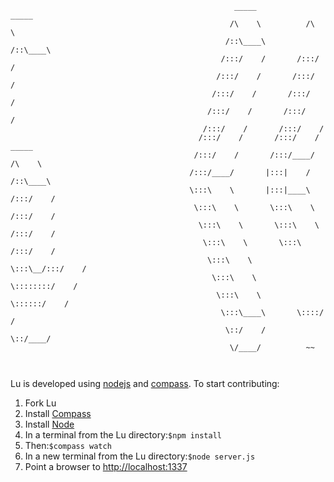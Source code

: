 ```
                                                  _____            _____          
                                                 /\    \          /\    \         
                                                /::\____\        /::\____\        
                                               /:::/    /       /:::/    /        
                                              /:::/    /       /:::/    /         
                                             /:::/    /       /:::/    /          
                                            /:::/    /       /:::/    /           
                                           /:::/    /       /:::/    /            
                                          /:::/    /       /:::/    /      _____  
                                         /:::/    /       /:::/____/      /\    \ 
                                        /:::/____/       |:::|    /      /::\____\
                                        \:::\    \       |:::|____\     /:::/    /
                                         \:::\    \       \:::\    \   /:::/    / 
                                          \:::\    \       \:::\    \ /:::/    /  
                                           \:::\    \       \:::\    /:::/    /   
                                            \:::\    \       \:::\__/:::/    /    
                                             \:::\    \       \::::::::/    /     
                                              \:::\    \       \::::::/    /      
                                               \:::\____\       \::::/    /       
                                                \::/    /        \::/____/        
                                                 \/____/          ~~

                                     
```

Lu is developed using [nodejs](http://nodejs.org/) and [compass](http://compass-style.org/). To start contributing:

1. Fork Lu
2. Install <a href="http://compass-style.org/" target="_blank">Compass</a>
3. Install <a href="http://nodejs.org/" target="_blank">Node</a>
4. In a terminal from the Lu directory:```$npm install```
5. Then:```$compass watch```
6. In a new terminal from the Lu directory:```$node server.js```
7. Point a browser to <a href="http://localhost:1337" target="_blank">http://localhost:1337</a>